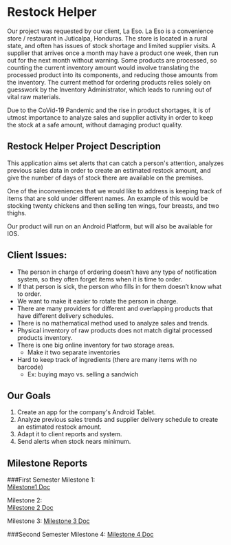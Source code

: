 # Restock Helper

Our project was requested by our client, La Eso. La Eso is a convenience store / restaurant in Juticalpa, Honduras. The store is located in a rural state, and often has issues of stock shortage and limited supplier visits. A supplier that arrives once a month may have a product one week, then run out for the next month without warning. Some products are processed, so counting the current inventory amount would involve translating the processed product into its components, and reducing those amounts from the inventory. The current method for ordering products relies solely on guesswork by the Inventory Administrator, which leads to running out of vital raw materials. 

Due to the CoVid-19 Pandemic and the rise in product shortages, it is of utmost importance to analyze sales and supplier activity in order to keep the stock at a safe amount, without damaging product quality. 



## Restock Helper Project Description

This application aims set alerts that can catch a person's attention, analyzes previous sales data in order to create an estimated restock amount, and give the number of days of stock there are available on the premises.

One of the inconveniences that we would like to address is keeping track of items that are sold under different names.  An example of this would be stocking twenty chickens and then selling ten wings, four breasts, and two thighs.

Our product will run on an Android Platform, but will also be available for IOS.



## Client Issues:
* The person in charge of ordering doesn’t have any type of notification system, so they often forget items when it is time to order.
 * If that person is sick, the person who fills in for them doesn’t know what to order.
  * We want to make it easier to rotate the person in charge.
* There are many providers for different and overlapping products that have different delivery schedules.
* There is no mathematical method used to analyze sales and trends.
* Physical inventory of raw products does not match digital processed products inventory.
* There is one big online inventory for two storage areas.
  * Make it two separate inventories
* Hard to keep track of ingredients (there are many items with no barcode)
  * Ex: buying mayo vs. selling a sandwich



## Our Goals 
1. Create an app for the company's Android Tablet.
2. Analyze previous sales trends and supplier delivery schedule to create an estimated restock amount.
3. Adapt it to client reports and system.
4. Send alerts when stock nears minimum.



## Milestone Reports

###First Semester
Milestone 1:  
[Milestone1 Doc](https://docs.google.com/document/d/1OKQr3U8m8m3PBE3ej4UzvNeMnxG-eNtmdmE1mOWF8so/edit?usp=sharing)  

Milestone 2:  
[Milestone 2 Doc](https://docs.google.com/document/d/1JFHUacSmjSks0B6BZpYsxTwjIViIpwLnF9jeJXp-kkc/edit?usp=sharing)

Milestone 3:
[Milestone 3 Doc](https://docs.google.com/document/d/1lhw29SUGObyKLxJDli-ZQB29JCs93V7A4E2VIe7wzMg/edit?usp=sharing)

###Second Semester
Milestone 4:
[Milestone 4 Doc](https://docs.google.com/document/d/1MHSle93-F6qRqsv-GFfJX2rZBI6_jZSF/edit?usp=sharing&ouid=106405078030531182838&rtpof=true&sd=true)

